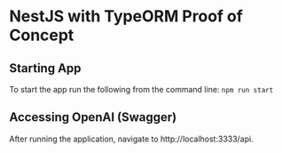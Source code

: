 # NestJS with TypeORM Proof of Concept

## Starting App

To start the app run the following from the command line:
`npm run start`

## Accessing OpenAI (Swagger)

After running the application, navigate to http://localhost:3333/api.
